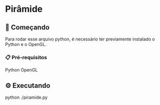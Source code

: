 # Pirâmide

## 🚀 Começando

Para rodar esse arquivo python, é necessário ter previamente instalado o Python e o OpenGL.

### 📋 Pré-requisitos

Python
OpenGL

## ⚙️ Executando

python ./piramide.py